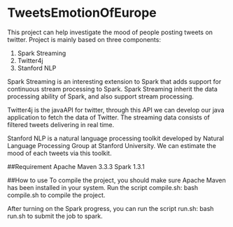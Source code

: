 # TweetsEmotionOfEurope
This project can help investigate the mood of people posting tweets on twitter. Project is mainly based on three components:
1. Spark Streaming
2. Twitter4j
3. Stanford NLP

Spark Streaming is an interesting extension to Spark that adds support for continuous stream processing to Spark. Spark Streaming inherit the data processing ability of Spark, and also support stream processing.

Twitter4j is the javaAPI for twitter, through this API we can develop our java application to fetch the data of Twitter. The streaming data consists of filtered tweets delivering in real time.

Stanford NLP is a natural language processing toolkit developed by Natural Language Processing Group at Stanford University. We can estimate the mood of each tweets via this toolkit.

##Requirement
Apache Maven 3.3.3
Spark 1.3.1

##How to use
To compile the project, you should make sure Apache Maven has been installed in your system.
Run the script compile.sh: bash compile.sh to compile the project.

After turning on the Spark progress, you can run the script run.sh: bash run.sh to submit the job to spark.
